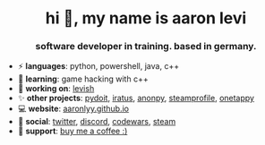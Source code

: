 <h1 align="center">hi 💫, my name is aaron levi</h1>
<h3 align="center">software developer in training. based in germany.</h3>


- ⚡ **languages**: python, powershell, java, c++
- 🌱 **learning**: game hacking with c++
- 🔭 **working on**: [levish](https://github.com/aaronlyy/levish)
- ✨ **other projects**: [pydoit](https://github.com/aaronlyy/pydoit), [iratus](https://github.com/aaronlyy/iratus), [anonpy](https://github.com/aaronlyy/anonpy), [steamprofile](https://github.com/aaronlyy/steamprofile), [onetappy](https://github.com/aaronlyy/onetappy)
- 💻 **website**: [aaronlyy.github.io](https://aaronlyy.github.io)
- 🥑 **social**: [twitter](https://twitter.com/levizepam), [discord](https://discord.gg/MAWuYaRBcY), [codewars](https://www.codewars.com/users/aaronlyy), [steam](https://steamcommunity.com/id/speedkonsum)
- 🙏 **support**: [buy me a coffee :)](https://www.buymeacoffee.com/aaronlyy)


<!--- <img align="center">[![My GitHub Stats](https://github-readme-stats.vercel.app/api/?username=aaronlyy&count_private=true&theme=tokyonight&showicons=true)]()</img> --->
<!--- <img align="center" src="https://github-readme-stats.anuraghazra1.vercel.app/api/top-langs/?username=aaronlyy" /> --->
